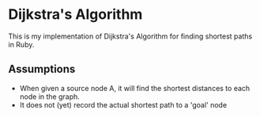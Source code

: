 # Dijkstra's Algorithm

This is my implementation of Dijkstra's Algorithm for finding shortest paths
in Ruby.

## Assumptions

- When given a source node A, it will find the shortest distances to each node
  in the graph.
- It does not (yet) record the actual shortest path to a 'goal' node
